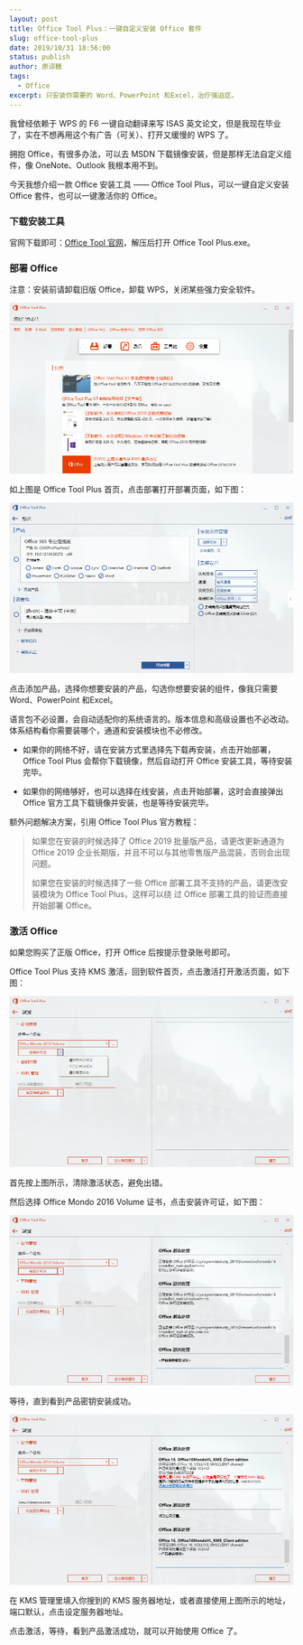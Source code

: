 ```yaml
---
layout: post
title: Office Tool Plus：一键自定义安装 Office 套件
slug: office-tool-plus
date: 2019/10/31 18:56:00
status: publish
author: 原谅糖
tags: 
  - Office
excerpt: 只安装你需要的 Word、PowerPoint 和Excel，治疗强迫症。
---
```



我曾经依赖于 WPS 的 F6 一键自动翻译来写 ISAS 英文论文，但是我现在毕业了，实在不想再用这个有广告（可关）、打开又缓慢的 WPS 了。

拥抱 Office，有很多办法，可以去 MSDN 下载镜像安装，但是那样无法自定义组件，像 OneNote、Outlook 我根本用不到。

今天我想介绍一款 Office 安装工具 —— Office Tool Plus，可以一键自定义安装 Office 套件，也可以一键激活你的 Office。

### 下载安装工具

官网下载即可：[Office Tool 官网]( https://otp.landian.vip/zh-cn/ )，解压后打开 Office Tool Plus.exe。

### 部署 Office

注意：安装前请卸载旧版 Office，卸载 WPS，关闭某些强力安全软件。

![](./assets/c13634f3d0b79.png)

如上图是 Office Tool Plus 首页，点击部署打开部署页面，如下图：

![](./assets/1e0a46236f5b0.png)

点击添加产品，选择你想要安装的产品，勾选你想要安装的组件，像我只需要 Word、PowerPoint 和Excel。

语言包不必设置，会自动适配你的系统语言的。版本信息和高级设置也不必改动。体系结构看你需要装哪个，通道和安装模块也不必修改。

- 如果你的网络不好，请在安装方式里选择先下载再安装，点击开始部署，Office Tool Plus 会帮你下载镜像，然后自动打开 Office 安装工具，等待安装完毕。

- 如果你的网络够好，也可以选择在线安装，点击开始部署，这时会直接弹出 Office 官方工具下载镜像并安装，也是等待安装完毕。

额外问题解决方案，引用 Office Tool Plus 官方教程：

> 如果您在安装的时候选择了 Office 2019 批量版产品，请更改更新通道为 Office 2019 企业长期版，并且不可以与其他零售版产品混装，否则会出现问题。 
>
> 如果您在安装的时候选择了一些 Office 部署工具不支持的产品，请更改安装模块为 Office Tool Plus，这样可以绕 过 Office 部署工具的验证而直接开始部署 Office。  

### 激活 Office

如果您购买了正版 Office，打开 Office 后按提示登录账号即可。

Office Tool Plus 支持 KMS 激活，回到软件首页，点击激活打开激活页面，如下图：

![](./assets/9842b273d9468.png)

首先按上图所示，清除激活状态，避免出错。

然后选择 Office Mondo 2016 Volume 证书，点击安装许可证，如下图：

![](./assets/6aace768f6357.png)

等待，直到看到产品密钥安装成功。

![](./assets/f09490d4c444c.png)

在 KMS 管理里填入你搜到的 KMS 服务器地址，或者直接使用上图所示的地址，端口默认，点击设定服务器地址。

点击激活，等待，看到产品激活成功，就可以开始使用 Office 了。